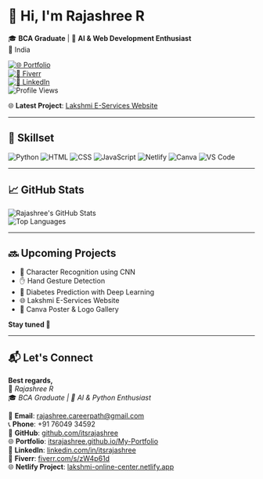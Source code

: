 # 👋 Hi, I'm Rajashree R

🎓 **BCA Graduate** | 🧠 **AI & Web Development Enthusiast**  
📍 India  

[![🌐 Portfolio](https://img.shields.io/badge/Portfolio-Visit-blue)](https://itsrajashree.github.io/My-Portfolio)  
[![🎨 Fiverr](https://img.shields.io/badge/Hire%20me%20on%20Fiverr-green)](https://www.fiverr.com/s/zW4p61d)  
[![💼 LinkedIn](https://img.shields.io/badge/LinkedIn-0077B5?style=for-the-badge&logo=linkedin&logoColor=white)](https://www.linkedin.com/in/itsrajashree)  
![Profile Views](https://komarev.com/ghpvc/?username=itsrajashree&color=brightgreen)

🌐 **Latest Project**: [Lakshmi E-Services Website](https://lakshmi-online-center.netlify.app)

---

## 💪 Skillset

![Python](https://img.shields.io/badge/Python-3776AB?style=for-the-badge&logo=python&logoColor=white)
![HTML](https://img.shields.io/badge/HTML-E34F26?style=for-the-badge&logo=html5&logoColor=white)
![CSS](https://img.shields.io/badge/CSS-1572B6?style=for-the-badge&logo=css3&logoColor=white)
![JavaScript](https://img.shields.io/badge/JavaScript-F7DF1E?style=for-the-badge&logo=javascript&logoColor=black)
![Netlify](https://img.shields.io/badge/Netlify-00C7B7?style=for-the-badge&logo=netlify&logoColor=white)
![Canva](https://img.shields.io/badge/Canva-00C4CC?style=for-the-badge&logo=canva&logoColor=white)
![VS Code](https://img.shields.io/badge/VS%20Code-007ACC?style=for-the-badge&logo=visual-studio-code&logoColor=white)

---

## 📈 GitHub Stats

![Rajashree's GitHub Stats](https://github-readme-stats.vercel.app/api?username=itsrajashree&show_icons=true&theme=tokyonight)  
![Top Languages](https://github-readme-stats.vercel.app/api/top-langs/?username=itsrajashree&layout=compact&theme=tokyonight)

---

## 🔜 Upcoming Projects

- 🧠 Character Recognition using CNN  
- ✋ Hand Gesture Detection  
- 🦪 Diabetes Prediction with Deep Learning  
- 🌐 Lakshmi E-Services Website  
- 🎨 Canva Poster & Logo Gallery  

**Stay tuned 🚀**

---

## 📬 Let's Connect

**Best regards,**  
🌸 *Rajashree R*  
🎓 *BCA Graduate | 🤖 AI & Python Enthusiast*

📧 **Email**: rajashree.careerpath@gmail.com  
📞 **Phone**: +91 76049 34592  
🔗 **GitHub**: [github.com/itsrajashree](https://github.com/itsrajashree)  
🌐 **Portfolio**: [itsrajashree.github.io/My-Portfolio](https://itsrajashree.github.io/My-Portfolio)  
💼 **LinkedIn**: [linkedin.com/in/itsrajashree](https://www.linkedin.com/in/itsrajashree)  
🎨 **Fiverr**: [fiverr.com/s/zW4p61d](https://www.fiverr.com/s/zW4p61d)  
🌐 **Netlify Project**: [lakshmi-online-center.netlify.app](https://lakshmi-online-center.netlify.app)
